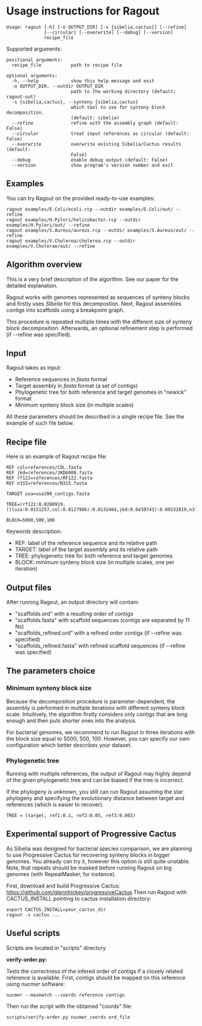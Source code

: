 Usage instructions for Ragout
=============================

    Usage: ragout [-h] [-o OUTPUT_DIR] [-s {sibelia,cactus}] [--refine]
                  [--circular] [--overwrite] [--debug] [--version]
                  recipe_file
    
Supported arguments:

    positional arguments:
      recipe_file           path to recipe file

    optional arguments:
      -h, --help            show this help message and exit
      -o OUTPUT_DIR, --outdir OUTPUT_DIR
                            path to the working directory (default: ragout-out)
      -s {sibelia,cactus}, --synteny {sibelia,cactus}
                            which tool to use for synteny block decomposition.
                            (default: sibelia)
      --refine              refine with the assembly graph (default: False)
      --circular            treat input references as circular (default: False)
      --overwrite           overwrite existing Sibelia/Cactus results (default:
                            False)
      --debug               enable debug output (default: False)
      --version             show program's version number and exit


Examples
---------

You can try Ragout on the provided ready-to-use examples:

    ragout examples/E.Coli/ecoli.rcp --outdir examples/E.Coli/out/ --refine
    ragout examples/H.Pylori/helicobacter.rcp --outdir examples/H.Pylori/out/ --refine
    ragout examples/S.Aureus/aureus.rcp --outdir examples/S.Aureus/out/ --refine
    ragout examples/V.Cholerea/cholerea.rcp --outdir examples/V.Cholerae/out/ --refine

Algorithm overview
------------------

This is a very brief description of the algorithm. See our paper 
for the detailed explanation.

Ragout works with genomes represented as sequences of synteny blocks
and firstly uses *Sibelia* for this decompostion. 
Next, Ragout assembles contigs into scaffolds using a breakpoint graph.

This procedure is repeated multiple times with the different size
of synteny block decomposition. Afterwards, an optional refinement
step is performed (if --refine was specified).

Input
------

Ragout takes as input:

- Reference sequences in *fasta* format
- Target assembly in *fasta* format (a set of contigs)
- Phylogenetic tree for both reference and target genomes in "newick" format
- Minimum synteny block size (in multiple scales)

All these parameters should be described in a single recipe file.
See the example of such file below.

Recipe file
-----------

Here is an example of Ragout recipe file:

    REF col=references/COL.fasta
    REF jkd=references/JKD6008.fasta
    REF rf122=references/RF122.fasta
    REF n315=references/N315.fasta

    TARGET usa=usa300_contigs.fasta

    TREE=(rf122:0.0280919,(((usa:0.0151257,col:0.0127906):0.0132464,jkd:0.0439743):0.00532819,n315:0.0150894):0.0150894);

    BLOCK=5000,500,100

Keywords description:

- REF: label of the reference sequence and its relative path
- TARGET: label of the target assembly and its relative path
- TREE: phylogenetic tree for both reference and target genomes
- BLOCK: minimum synteny block size (in multiple scales, one per iteration)


Output files
------------

After running Ragout, an output directory will contain:

* "scaffolds.ord" with a resulting order of contigs
* "scaffolds.fasta" with scaffold sequences (contigs are separated by 11 Ns)
* "scaffolds_refined.ord" with a refined order contigs (if --refine was specified)
* "scaffolds_refined.fasta" with refined scaffold sequences (if --refine was specified)


The parameters choice
---------------------

### Minimum synteny block size

Because the decomposition procedure is parameter-dependent, the assembly
is performed in multiple iterations with different synteny block
scale. Intuitively, the algorithm firstly considers only contigs
that are long enough and then puts shorter ones into the analysis.

For bacterial genomes, we recommend to run Ragout in three
iterations with the block size equal to 5000, 500, 100.
However, you can specify our own configuration which better
describes your dataset.

### Phylogenetic tree

Running with multiple references, the output of Ragout may highly
depend of the given phylogenetic tree and can be biased if
the tree is incorrect.

If the phylogeny is unknown, you still can run Ragout assuming
the star phylogeny and specifying the evolutionary distance between
target and references (which is easier to recover).

    TREE = (target, ref1:0.1, ref2:0.05, ref3:0.003)


Experimental support of Progressive Cactus
------------------------------------------
As Sibelia was designed for bacterial species comparison, we are planning
to use Progressive Cactus for recovering synteny blocks in bigger genomes.
You already can try it, however this option is still quite unstable.
Note, that repeats should be masked before running Ragout on big genomes
(with RepeatMasker, for instance).

First, download and build Progressive Cactus: https://github.com/glennhickey/progressiveCactus
Then run Ragout with CACTUS_INSTALL pointing to cactus installation directory:

    export CACTUS_INSTALL=your_cactus_dir
    ragout -s cactus ...


Useful scripts
--------------

Scripts are located in "scripts" directory

**verify-order.py:**

Tests the correctness of the infered order of contigs if a closely related reference
is available. First, contigs should be mapped on this reference using *nucmer* software:

    nucmer --maxmatch --coords reference contigs

Then run the script with the obtained "coords" file:

    scripts/verify-order.py nucmer_coords ord_file